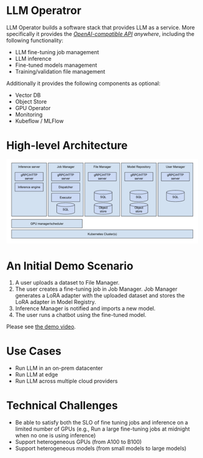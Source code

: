 # LLM Operatror

LLM Operator builds a software stack that provides LLM as a service. More specifically it provides the
*[OpenAI-compatible API](https://platform.openai.com/docs/api-reference) anywhere*, including the following functionality:

- LLM fine-tuning job management
- LLM inference
- Fine-tuned models management
- Training/validation file management

Additionally it provides the following components as optional:
- Vector DB
- Object Store
- GPU Operator
- Monitoring
- Kubeflow / MLFlow

# High-level Architecture

![Architecture Diagram](docs/images/architecture_diagram.png)

# An Initial Demo Scenario

1. A user uploads a dataset to File Manager.
2. The user creates a fine-tuning job in Job Manager. Job Manager generates a LoRA adapter with the uploaded dataset and stores the LoRA adapter in Model Registry.
3. Inference Manager is notified and imports a new model.
4. The user runs a chatbot using the fine-tuned model.

Please see [the demo video](https://drive.google.com/file/d/1IIDytriu4Cl1O9Wo7fXzHkS1kbqJxfXO/view?usp=sharing).

# Use Cases

- Run LLM in an on-prem datacenter
- Run LLM at edge
- Run LLM across multiple cloud providers

# Technical Challenges

- Be able to satisfy both the SLO of fine tuning jobs and inference on a limited number of GPUs (e.g., Run a large fine-tuning jobs at midnight when no one is using inference)
- Support heterogeneous GPUs (from A100 to B100)
- Support heterogeneous models (from small models to large models)
